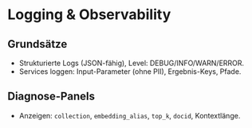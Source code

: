 # Logging & Observability

## Grundsätze
- Strukturierte Logs (JSON-fähig), Level: DEBUG/INFO/WARN/ERROR.
- Services loggen: Input-Parameter (ohne PII), Ergebnis-Keys, Pfade.

## Diagnose-Panels
- Anzeigen: `collection`, `embedding_alias`, `top_k`, `docid`, Kontextlänge.
